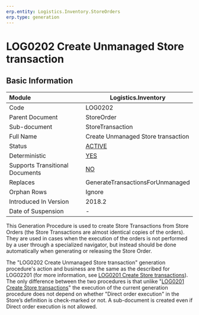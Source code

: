 ```yaml
---
erp.entity: Logistics.Inventory.StoreOrders
erp.type: generation
---
```


# LOG0202 Create Unmanaged Store transaction

## Basic Information

| Module                          | Logistics.Inventory                                          |
| :------------------------------ | ------------------------------------------------------------ |
| Code                            | LOG0202                                                      |
| Parent Document                 | StoreOrder                                                   |
| Sub-document                    | StoreTransaction                                             |
| Full Name                       | Create Unmanaged Store transaction                           |
| Status                          | [ACTIVE](xref:generation-procedures-update)                  |
| Deterministic                   | [YES](xref:deterministic-generations)                        |
| Supports Transitional Documents | [NO](xref:transitional-documents)                            |
| Replaces                        | GenerateTransactionsForUnmanaged                             |
| Orphan Rows                     | Ignore                                                       |
| Introduced In Version           | 2018.2                                                       |
| Date of Suspension              | -                                                            |



This Generation Procedure is used to create Store Transactions from Store Orders (the Store Transactions are almost identical copies of the orders). They are used in cases when the execution of the orders is not performed by a user through a specialized navigator, but instead should be done automatically when generating or releasing the Store Order.

The "LOG0202 Create Unmanaged Store transaction" generation procedure's action and business are the same as the described for LOG02201 (for more information, see [LOG0201 Create Store transactions](LOG0201.md)). The only difference between the two procedures is that unlike "[LOG0201 Create Store transactions](LOG0201.md)" the execution of the current generation procedure does not depend on whether "Direct order execution" in the Store’s definition is check-marked or not. A sub-document is created even if Direct order execution is not allowed.
